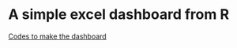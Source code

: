 # A simple excel dashboard from R 
[Codes to make the dashboard](https://github.com/lt2710/Pet-projects/blob/master/r-to-excel/make-excel-codes.R)

